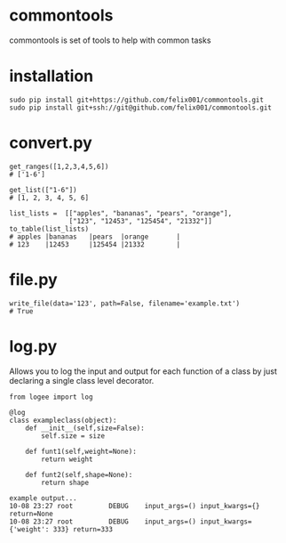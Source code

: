 # commontools
commontools is set of tools to help with common tasks

# installation

```
sudo pip install git+https://github.com/felix001/commontools.git
sudo pip install git+ssh://git@github.com/felix001/commontools.git
```

# convert.py

```
get_ranges([1,2,3,4,5,6])
# ['1-6']

get_list(["1-6"])
# [1, 2, 3, 4, 5, 6]

list_lists =  [["apples", "bananas", "pears", "orange"],
               ["123", "12453", "125454", "21332"]]
to_table(list_lists)
# apples |bananas   |pears  |orange       |
# 123    |12453     |125454 |21332        |
```

# file.py

```
write_file(data='123', path=False, filename='example.txt')
# True
```

# log.py
Allows you to log the input and output for each function of a class by just declaring a single class level decorator.

```
from logee import log

@log
class exampleclass(object):
    def __init__(self,size=False):
        self.size = size
        
    def funt1(self,weight=None):
        return weight
        
    def funt2(self,shape=None):
        return shape

example output...
10-08 23:27 root         DEBUG    input_args=() input_kwargs={} return=None
10-08 23:27 root         DEBUG    input_args=() input_kwargs={'weight': 333} return=333
```
